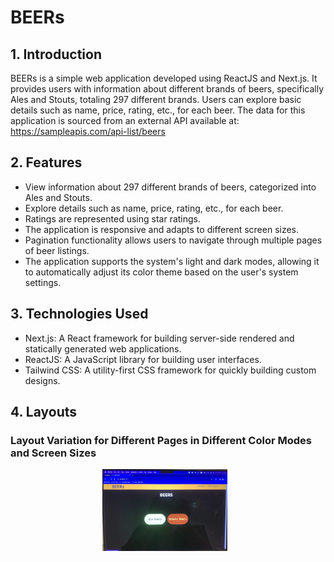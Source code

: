 # BEERs

## 1. Introduction
BEERs is a simple web application developed using ReactJS and Next.js. It provides users with information about different brands of beers, specifically Ales and Stouts, totaling 297 different brands. Users can explore basic details such as name, price, rating, etc., for each beer. The data for this application is sourced from an external API available at: https://sampleapis.com/api-list/beers

## 2. Features

<ul>
    <li>View information about 297 different brands of beers, categorized into Ales and Stouts.</li>
    <li>Explore details such as name, price, rating, etc., for each beer.</li>
    <li>Ratings are represented using star ratings.</li>
    <li>The application is responsive and adapts to different screen sizes.</li>
    <li>Pagination functionality allows users to navigate through multiple pages of beer listings.</li>
    <li>The application supports the system's light and dark modes, allowing it to automatically adjust its color theme based on the user's system settings. </li>
</ul>

## 3. Technologies Used

<ul>
   <li>Next.js: A React framework for building server-side rendered and statically generated web applications.</li>
   <li>ReactJS: A JavaScript library for building user interfaces.</li>
   <li>Tailwind CSS: A utility-first CSS framework for quickly building custom designs.</li>
</ul>

## 4. Layouts
### Layout Variation for Different Pages in Different Color Modes and Screen Sizes

<div style="display: flex; justify-content: center;">
   <img src='./public/reportImages/beer1.jpg' alt="Screenshot 1" width="200" style="margin-right: 10px;>

   <img src='./public/reportImages/beer2.jpg' alt="Screenshot 1" width="200" style="margin-right: 10px;>

   <img src='./public/reportImages/beer3.jpg' alt="Screenshot 1" width="200" style="margin-right: 10px;>

   <img src='./public/reportImages/beer4.jpg' alt="Screenshot 1" width="200" style="margin-right: 10px;>

   <img src='./public/reportImages/beer5.jpg' alt="Screenshot 1" width="200" style="margin-right: 10px;>

   <img src='./public/reportImages/beer6.jpg' alt="Screenshot 1" width="200" style="margin-right: 10px;>

   <img src='./public/reportImages/beer7.jpg' alt="Screenshot 1" width="200" style="margin-right: 10px;>

   <img src='./public/reportImages/beer9.jpg' alt="Screenshot 1" width="200" style="margin-right: 10px;>

   <img src='./public/reportImages/beer10.jpg' alt="Screenshot 1" width="200" style="margin-right: 10px;>

   <img src='./public/reportImages/beer11.jpg' alt="Screenshot 1" width="200" style="margin-right: 10px;>

   <img src='./public/reportImages/beer12.jpg' alt="Screenshot 1" width="200">

</div>
